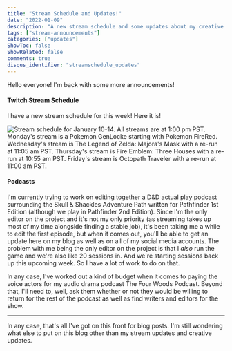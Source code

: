 ```yaml
---
title: "Stream Schedule and Updates!"
date: "2022-01-09"
description: "A new stream schedule and some updates about my creative content."
tags: ["stream-announcements"]
categories: ["updates"]
ShowToc: false
ShowRelated: false
comments: true
disqus_identifier: "streamschedule_updates"
---
```


Hello everyone! I'm back with some more announcements!

#### Twitch Stream Schedule

I have a new stream schedule for this week! Here it is!

![Stream schedule for January 10-14. All streams are at 1:00 pm PST. Monday's stream is a Pokemon GenLocke starting with Pokemon FireRed. Wednesday's stream is The Legend of Zelda: Majora's Mask with a re-run at 11:05 am PST. Thursday's stream is Fire Emblem: Three Houses with a re-run at 10:55 am PST. Friday's stream is Octopath Traveler with a re-run at 11:00 am PST.](https://imgur.com/zVuuK6D.png)

#### Podcasts

I'm currently trying to work on editing together a D&D actual play podcast surrounding the Skull & Shackles Adventure Path written for Pathfinder 1st Edition (although we play in Pathfinder 2nd Edition). Since I'm the only editor on the project and it's not my only priority (as streaming takes up most of my time alongside finding a stable job), it's been taking me a while to edit the first episode, but when it comes out, you'll be able to get an update here on my blog as well as on all of my social media accounts. The problem with me being the only editor on the project is that I *also* run the game and we're also like 20 sessions in. And we're starting sessions back up this upcoming week. So I have a lot of work to do on that.

In any case, I've worked out a kind of budget when it comes to paying the voice actors for my audio drama podcast The Four Woods Podcast. Beyond that, I'll need to, well, ask them whether or not they would be willing to return for the rest of the podcast as well as find writers and editors for the show.

---

In any case, that's all I've got on this front for blog posts. I'm still wondering what else to put on this blog other than my stream updates and creative updates.